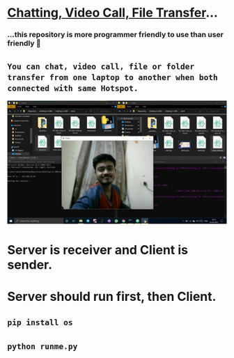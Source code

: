 
# [Chatting, Video Call, File Transfer](https://wa.me/p/3941872359264687/918239957923)...

### ...this repository is more programmer friendly to use than user friendly 🤣

## `You can chat, video call, file or folder transfer from one laptop to another when both connected with same Hotspot.`

![ss](https://github.com/imvickykumar999/Video-Call-File-Transfer-Chatting/blob/main/screenshots/screenshot.jpg?raw=true)

# Server is receiver and Client is sender.
# Server should run first, then Client.

## `pip install os`
## `python runme.py`
